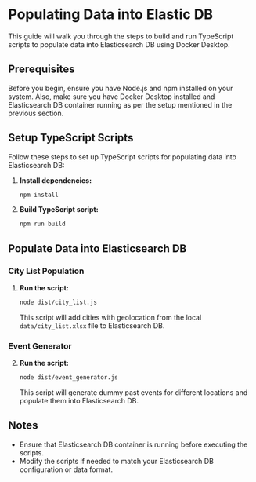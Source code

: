 # Populating Data into Elastic DB

This guide will walk you through the steps to build and run TypeScript scripts to populate data into Elasticsearch DB using Docker Desktop.

## Prerequisites

Before you begin, ensure you have Node.js and npm installed on your system. Also, make sure you have Docker Desktop installed and Elasticsearch DB container running as per the setup mentioned in the previous section.

## Setup TypeScript Scripts

Follow these steps to set up TypeScript scripts for populating data into Elasticsearch DB:

1. **Install dependencies:**

   ```bash
   npm install
   ```

2. **Build TypeScript script:**

   ```bash
   npm run build
   ```

## Populate Data into Elasticsearch DB

### City List Population

1. **Run the script:**

   ```bash
   node dist/city_list.js
   ```

   This script will add cities with geolocation from the local `data/city_list.xlsx` file to Elasticsearch DB.

### Event Generator

2. **Run the script:**

   ```bash
   node dist/event_generator.js
   ```

   This script will generate dummy past events for different locations and populate them into Elasticsearch DB.

## Notes

- Ensure that Elasticsearch DB container is running before executing the scripts.
- Modify the scripts if needed to match your Elasticsearch DB configuration or data format.
